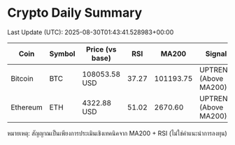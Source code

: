 # Crypto Daily Summary

Last Update (UTC): 2025-08-30T01:43:41.528983+00:00

| Coin | Symbol | Price (vs base) | RSI | MA200 | Signal |
|------|--------|------------------|-----|-------|--------|
| Bitcoin | BTC | 108053.58 USD | 37.27 | 101193.75 | UPTREND (Above MA200) |
| Ethereum | ETH | 4322.88 USD | 51.02 | 2670.60 | UPTREND (Above MA200) |

หมายเหตุ: สัญญาณเป็นเพียงการประเมินเชิงเทคนิคจาก MA200 + RSI (ไม่ใช่คำแนะนำการลงทุน)